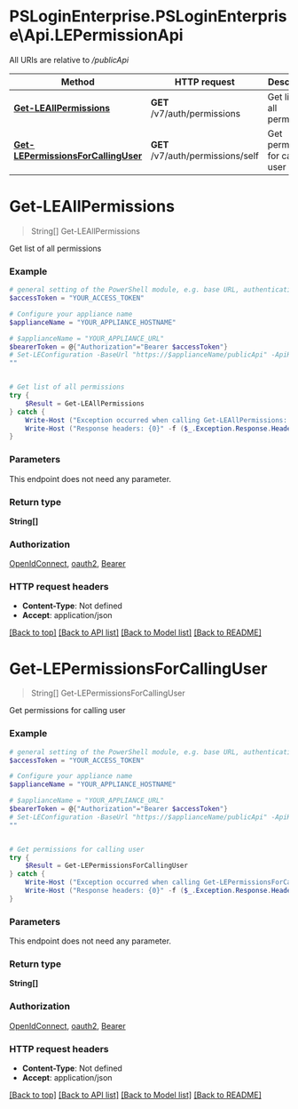 # PSLoginEnterprise.PSLoginEnterprise\Api.LEPermissionApi

All URIs are relative to */publicApi*

Method | HTTP request | Description
------------- | ------------- | -------------
[**Get-LEAllPermissions**](LEPermissionApi.md#Get-LEAllPermissions) | **GET** /v7/auth/permissions | Get list of all permissions
[**Get-LEPermissionsForCallingUser**](LEPermissionApi.md#Get-LEPermissionsForCallingUser) | **GET** /v7/auth/permissions/self | Get permissions for calling user


<a id="Get-LEAllPermissions"></a>
# **Get-LEAllPermissions**
> String[] Get-LEAllPermissions<br>

Get list of all permissions

### Example
```powershell
# general setting of the PowerShell module, e.g. base URL, authentication, etc
$accessToken = "YOUR_ACCESS_TOKEN"

# Configure your appliance name
$applianceName = "YOUR_APPLIANCE_HOSTNAME"

# $applianceName = "YOUR_APPLIANCE_URL"
$bearerToken = @{"Authorization"="Bearer $accessToken"}
# Set-LEConfiguration -BaseUrl "https://$applianceName/publicApi" -ApiKey $bearerToken
""


# Get list of all permissions
try {
    $Result = Get-LEAllPermissions
} catch {
    Write-Host ("Exception occurred when calling Get-LEAllPermissions: {0}" -f ($_.ErrorDetails | ConvertFrom-Json))
    Write-Host ("Response headers: {0}" -f ($_.Exception.Response.Headers | ConvertTo-Json))
}
```

### Parameters
This endpoint does not need any parameter.

### Return type

**String[]**

### Authorization

[OpenIdConnect](../README.md#OpenIdConnect), [oauth2](../README.md#oauth2), [Bearer](../README.md#Bearer)

### HTTP request headers

 - **Content-Type**: Not defined
 - **Accept**: application/json

[[Back to top]](#) [[Back to API list]](../README.md#documentation-for-api-endpoints) [[Back to Model list]](../README.md#documentation-for-models) [[Back to README]](../README.md)

<a id="Get-LEPermissionsForCallingUser"></a>
# **Get-LEPermissionsForCallingUser**
> String[] Get-LEPermissionsForCallingUser<br>

Get permissions for calling user

### Example
```powershell
# general setting of the PowerShell module, e.g. base URL, authentication, etc
$accessToken = "YOUR_ACCESS_TOKEN"

# Configure your appliance name
$applianceName = "YOUR_APPLIANCE_HOSTNAME"

# $applianceName = "YOUR_APPLIANCE_URL"
$bearerToken = @{"Authorization"="Bearer $accessToken"}
# Set-LEConfiguration -BaseUrl "https://$applianceName/publicApi" -ApiKey $bearerToken
""


# Get permissions for calling user
try {
    $Result = Get-LEPermissionsForCallingUser
} catch {
    Write-Host ("Exception occurred when calling Get-LEPermissionsForCallingUser: {0}" -f ($_.ErrorDetails | ConvertFrom-Json))
    Write-Host ("Response headers: {0}" -f ($_.Exception.Response.Headers | ConvertTo-Json))
}
```

### Parameters
This endpoint does not need any parameter.

### Return type

**String[]**

### Authorization

[OpenIdConnect](../README.md#OpenIdConnect), [oauth2](../README.md#oauth2), [Bearer](../README.md#Bearer)

### HTTP request headers

 - **Content-Type**: Not defined
 - **Accept**: application/json

[[Back to top]](#) [[Back to API list]](../README.md#documentation-for-api-endpoints) [[Back to Model list]](../README.md#documentation-for-models) [[Back to README]](../README.md)


